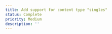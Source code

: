 ```yaml
---
title: Add support for content type "singles"
status: Complete
priority: Medium
description: ''
---
```


